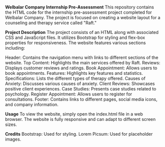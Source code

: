 **Welbalar Company Internship Pre-Assessment**
This repository contains the HTML code for the internship pre-assessment project completed for Welbalar Company. The project is focused on creating a website layout for a counseling and therapy service called "Raft."

**Project Description**
The project consists of an HTML along with associated CSS and JavaScript files. It utilizes Bootstrap for styling and flex-box properties for responsiveness. The website features various sections including:

Header: Contains the navigation menu with links to different sections of the website.
Top Content: Highlights the main services offered by Raft.
Reviews: Displays customer reviews and ratings.
Book Appointment: Allows users to book appointments.
Features: Highlights key features and statistics.
Specifications: Lists the different types of therapy offered.
Causes of Anxiety: Discusses various causes of anxiety.
Client Reviews: Showcases positive client experiences.
Case Studies: Presents case studies related to psychology.
Register Appointment: Allows users to register for consultations.
Footer: Contains links to different pages, social media icons, and company information.

**Usage**
To view the website, simply open the index.html file in a web browser. The website is fully responsive and can adapt to different screen sizes.

**Credits**
Bootstrap: Used for styling.
Lorem Picsum: Used for placeholder images.
